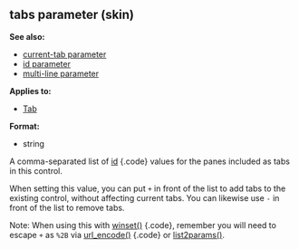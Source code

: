 ## tabs parameter (skin)
**See also:**
+   [current-tab parameter](/ref/%7Bskin%7D/param/current-tab.md) 
+   [id parameter](/ref/%7Bskin%7D/param/id.md) 
+   [multi-line parameter](/ref/%7Bskin%7D/param/multi-line.md) 
<!-- -->
**Applies to:**
+   [Tab](/ref/%7Bskin%7D/control/tab.md) 
<!-- -->
**Format:**
+   string


A comma-separated list of [id](/ref/%7Bskin%7D/param/id.md) {.code}
values for the panes included as tabs in this control. 

When
setting this value, you can put `+` in front of the list to add tabs to
the existing control, without affecting current tabs. You can likewise
use `-` in front of the list to remove tabs. 

Note: When using
this with [winset()](/ref/proc/winset.md) {.code}, remember you will need to
escape `+` as `%2B` via [url_encode()](/ref/proc/url_encode.md) {.code} or
[list2params()](/ref/proc/list2params.md).